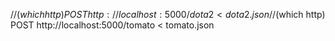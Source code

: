 //$(which http) POST http://localhost:5000/dota2 < dota2.json
//$(which http) POST http://localhost:5000/tomato < tomato.json
